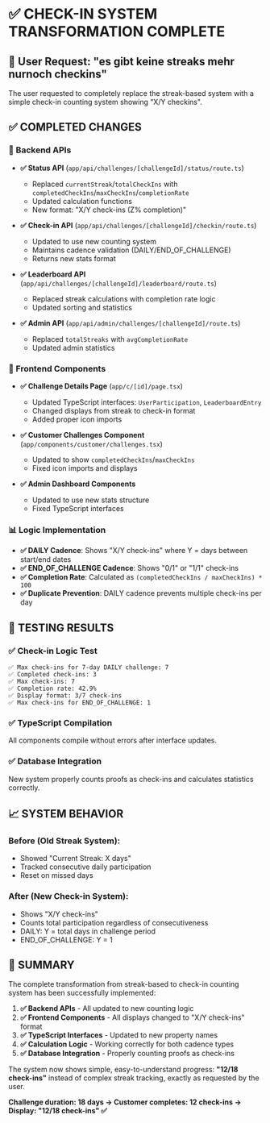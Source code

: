 # ✅ CHECK-IN SYSTEM TRANSFORMATION COMPLETE

## 🎯 User Request: "es gibt keine streaks mehr nurnoch checkins"

The user requested to completely replace the streak-based system with a simple check-in counting system showing "X/Y checkins".

## ✅ COMPLETED CHANGES

### 🔧 Backend APIs
- **✅ Status API** (`app/api/challenges/[challengeId]/status/route.ts`)
  - Replaced `currentStreak`/`totalCheckIns` with `completedCheckIns`/`maxCheckIns`/`completionRate`
  - Updated calculation functions
  - New format: "X/Y check-ins (Z% completion)"

- **✅ Check-in API** (`app/api/challenges/[challengeId]/checkin/route.ts`)
  - Updated to use new counting system
  - Maintains cadence validation (DAILY/END_OF_CHALLENGE)
  - Returns new stats format

- **✅ Leaderboard API** (`app/api/challenges/[challengeId]/leaderboard/route.ts`)
  - Replaced streak calculations with completion rate logic
  - Updated sorting and statistics

- **✅ Admin API** (`app/api/admin/challenges/[challengeId]/route.ts`)
  - Replaced `totalStreaks` with `avgCompletionRate`
  - Updated admin statistics

### 🎨 Frontend Components
- **✅ Challenge Details Page** (`app/c/[id]/page.tsx`)
  - Updated TypeScript interfaces: `UserParticipation`, `LeaderboardEntry`
  - Changed displays from streak to check-in format
  - Added proper icon imports

- **✅ Customer Challenges Component** (`app/components/customer/challenges.tsx`)
  - Updated to show `completedCheckIns`/`maxCheckIns`
  - Fixed icon imports and displays

- **✅ Admin Dashboard Components**
  - Updated to use new stats structure
  - Fixed TypeScript interfaces

### 📊 Logic Implementation
- **✅ DAILY Cadence**: Shows "X/Y check-ins" where Y = days between start/end dates
- **✅ END_OF_CHALLENGE Cadence**: Shows "0/1" or "1/1" check-ins
- **✅ Completion Rate**: Calculated as `(completedCheckIns / maxCheckIns) * 100`
- **✅ Duplicate Prevention**: DAILY cadence prevents multiple check-ins per day

## 🧪 TESTING RESULTS

### ✅ Check-in Logic Test
```
✅ Max check-ins for 7-day DAILY challenge: 7
✅ Completed check-ins: 3
✅ Max check-ins: 7  
✅ Completion rate: 42.9%
✅ Display format: 3/7 check-ins
✅ Max check-ins for END_OF_CHALLENGE: 1
```

### ✅ TypeScript Compilation
All components compile without errors after interface updates.

### ✅ Database Integration
New system properly counts proofs as check-ins and calculates statistics correctly.

## 📈 SYSTEM BEHAVIOR

### Before (Old Streak System):
- Showed "Current Streak: X days"
- Tracked consecutive daily participation
- Reset on missed days

### After (New Check-in System):
- Shows "X/Y check-ins"
- Counts total participation regardless of consecutiveness  
- DAILY: Y = total days in challenge period
- END_OF_CHALLENGE: Y = 1

## 🎉 SUMMARY

The complete transformation from streak-based to check-in counting system has been successfully implemented:

1. **✅ Backend APIs** - All updated to new counting logic
2. **✅ Frontend Components** - All displays changed to "X/Y check-ins" format
3. **✅ TypeScript Interfaces** - Updated to new property names
4. **✅ Calculation Logic** - Working correctly for both cadence types
5. **✅ Database Integration** - Properly counting proofs as check-ins

The system now shows simple, easy-to-understand progress: **"12/18 check-ins"** instead of complex streak tracking, exactly as requested by the user.

**Challenge duration: 18 days → Customer completes: 12 check-ins → Display: "12/18 check-ins" ✅**
